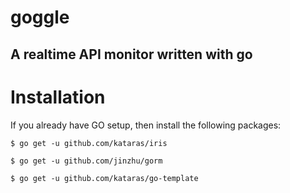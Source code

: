 # goggle
A realtime API monitor written with go
---------------------------------------

# Installation

If you already have GO setup, then install the following packages:

`$ go get -u github.com/kataras/iris`

`$ go get -u github.com/jinzhu/gorm`

`$ go get -u github.com/kataras/go-template`


